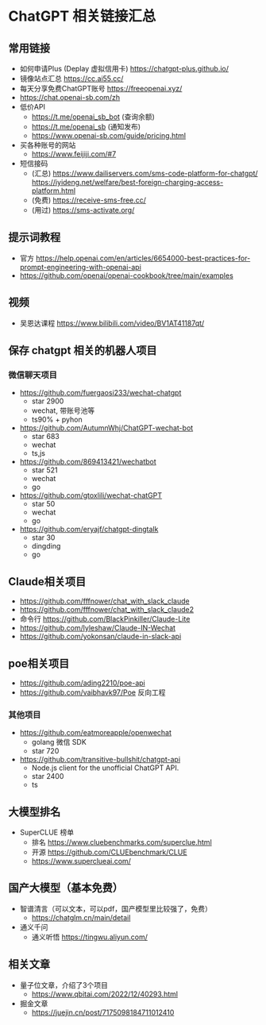# ChatGPT 相关链接汇总

## 常用链接
- 如何申请Plus (Deplay 虚拟信用卡) https://chatgpt-plus.github.io/
- 镜像站点汇总 https://cc.ai55.cc/
- 每天分享免费ChatGPT账号 https://freeopenai.xyz/
- https://chat.openai-sb.com/zh
- 低价API
  - https://t.me/openai_sb_bot (查询余额)
  - https://t.me/openai_sb (通知发布)
  - https://www.openai-sb.com/guide/pricing.html
- 买各种账号的网站
  - https://www.feijiji.com/#7
- 短信接码
  - (汇总) https://www.dailiservers.com/sms-code-platform-for-chatgpt/ https://iyideng.net/welfare/best-foreign-charging-access-platform.html
  - (免费) https://receive-sms-free.cc/
  - (用过) https://sms-activate.org/

## 提示词教程
- 官方 https://help.openai.com/en/articles/6654000-best-practices-for-prompt-engineering-with-openai-api
- https://github.com/openai/openai-cookbook/tree/main/examples

## 视频
- 吴恩达课程 https://www.bilibili.com/video/BV1AT41187qt/


## 保存 chatgpt 相关的机器人项目

### 微信聊天项目
- https://github.com/fuergaosi233/wechat-chatgpt
  - star 2900
  - wechat, 带账号池等
  - ts90% + pyhon
- https://github.com/AutumnWhj/ChatGPT-wechat-bot
  - star 683
  - wechat
  - ts,js
- https://github.com/869413421/wechatbot
  - star 521
  - wechat
  - go  
- https://github.com/gtoxlili/wechat-chatGPT
  - star 50
  - wechat
  - go 
- https://github.com/eryajf/chatgpt-dingtalk
  - star 30
  - dingding 
  - go

## Claude相关项目
- https://github.com/fffnower/chat_with_slack_claude
- https://github.com/fffnower/chat_with_slack_claude2
- 命令行 https://github.com/BlackPinkiller/Claude-Lite
- https://github.com/lyleshaw/Claude-IN-Wechat
- https://github.com/yokonsan/claude-in-slack-api


## poe相关项目
- https://github.com/ading2210/poe-api
- https://github.com/vaibhavk97/Poe 反向工程
  
### 其他项目
- https://github.com/eatmoreapple/openwechat
  - golang 微信 SDK
  - star 720
- https://github.com/transitive-bullshit/chatgpt-api
  - Node.js client for the unofficial ChatGPT API. 
  - star 2400
  - ts

## 大模型排名
- SuperCLUE 榜单
  - 排名 https://www.cluebenchmarks.com/superclue.html
  - 开源 https://github.com/CLUEbenchmark/CLUE
  - https://www.superclueai.com/
 
## 国产大模型（基本免费）
- 智谱清言（可以文本，可以pdf，国产模型里比较强了，免费）
  - https://chatglm.cn/main/detail
- 通义千问
  - 通义听悟 https://tingwu.aliyun.com/

## 相关文章
- 量子位文章，介绍了3个项目
  - https://www.qbitai.com/2022/12/40293.html
- 掘金文章
  - https://juejin.cn/post/7175098184711012410
